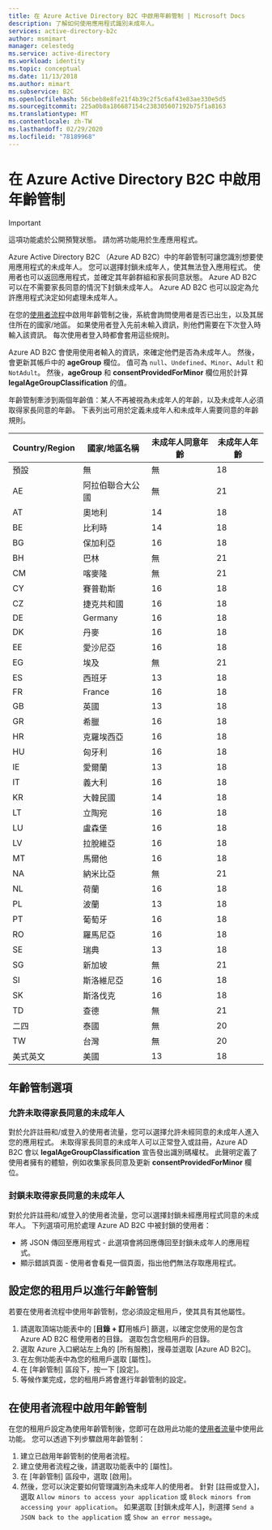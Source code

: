 ```yaml
---
title: 在 Azure Active Directory B2C 中啟用年齡管制 | Microsoft Docs
description: 了解如何使用應用程式識別未成年人。
services: active-directory-b2c
author: msmimart
manager: celestedg
ms.service: active-directory
ms.workload: identity
ms.topic: conceptual
ms.date: 11/13/2018
ms.author: mimart
ms.subservice: B2C
ms.openlocfilehash: 56cbeb8e8fe21f4b39c2f5c6af43e83ae330e5d5
ms.sourcegitcommit: 225a0b8a186687154c238305607192b75f1a8163
ms.translationtype: MT
ms.contentlocale: zh-TW
ms.lasthandoff: 02/29/2020
ms.locfileid: "78189968"
---
```

# <a name="enable-age-gating-in-azure-active-directory-b2c"></a>在 Azure Active Directory B2C 中啟用年齡管制

>[!IMPORTANT]
>這項功能處於公開預覽狀態。 請勿將功能用於生產應用程式。
>

Azure Active Directory B2C （Azure AD B2C）中的年齡管制可讓您識別想要使用應用程式的未成年人。 您可以選擇封鎖未成年人，使其無法登入應用程式。 使用者也可以返回應用程式，並確定其年齡群組和家長同意狀態。 Azure AD B2C 可以在不需要家長同意的情況下封鎖未成年人。 Azure AD B2C 也可以設定為允許應用程式決定如何處理未成年人。

在您的[使用者流程](user-flow-overview.md)中啟用年齡管制之後，系統會詢問使用者是否已出生，以及其居住所在的國家/地區。 如果使用者登入先前未輸入資訊，則他們需要在下次登入時輸入該資訊。 每次使用者登入時都會套用這些規則。

Azure AD B2C 會使用使用者輸入的資訊，來確定他們是否為未成年人。 然後，會更新其帳戶中的 **ageGroup** 欄位。 值可為 `null`、`Undefined`、`Minor`、`Adult` 和 `NotAdult`。  然後，**ageGroup** 和 **consentProvidedForMinor** 欄位用於計算 **legalAgeGroupClassification** 的值。

年齡管制牽涉到兩個年齡值：某人不再被視為未成年人的年齡，以及未成年人必須取得家長同意的年齡。 下表列出可用於定義未成年人和未成年人需要同意的年齡規則。

| Country/Region | 國家/地區名稱 | 未成年人同意年齡 | 未成年人年齡 |
| -------------- | ------------------- | ----------------- | --------- |
| 預設 | 無 | 無 | 18 |
| AE | 阿拉伯聯合大公國 | 無 | 21 |
| AT | 奧地利 | 14 | 18 |
| BE | 比利時 | 14 | 18 |
| BG | 保加利亞 | 16 | 18 |
| BH | 巴林 | 無 | 21 |
| CM | 喀麥隆 | 無 | 21 |
| CY | 賽普勒斯 | 16 | 18 |
| CZ | 捷克共和國 | 16 | 18 |
| DE | Germany | 16 | 18 |
| DK | 丹麥 | 16 | 18 |
| EE | 愛沙尼亞 | 16 | 18 |
| EG | 埃及 | 無 | 21 |
| ES | 西班牙 | 13 | 18 |
| FR | France | 16 | 18 |
| GB | 英國 | 13 | 18 |
| GR | 希臘 | 16 | 18 |
| HR | 克羅埃西亞 | 16 | 18 |
| HU | 匈牙利 | 16 | 18 |
| IE | 愛爾蘭 | 13 | 18 |
| IT | 義大利 | 16 | 18 |
| KR | 大韓民國 | 14 | 18 |
| LT | 立陶宛 | 16 | 18 |
| LU | 盧森堡 | 16 | 18 |
| LV | 拉脫維亞 | 16 | 18 |
| MT | 馬爾他 | 16 | 18 |
| NA | 納米比亞 | 無 | 21 |
| NL | 荷蘭 | 16 | 18 |
| PL | 波蘭 | 13 | 18 |
| PT | 葡萄牙 | 16 | 18 |
| RO | 羅馬尼亞 | 16 | 18 |
| SE | 瑞典 | 13 | 18 |
| SG | 新加坡 | 無 | 21 |
| SI | 斯洛維尼亞 | 16 | 18 |
| SK | 斯洛伐克 | 16 | 18 |
| TD | 查德 | 無 | 21 |
| 二四 | 泰國 | 無 | 20 |
| TW | 台灣 | 無 | 20 |
| 美式英文 | 美國 | 13 | 18 |

## <a name="age-gating-options"></a>年齡管制選項

### <a name="allowing-minors-without-parental-consent"></a>允許未取得家長同意的未成年人

對於允許註冊和/或登入的使用者流量，您可以選擇允許未經同意的未成年人進入您的應用程式。 未取得家長同意的未成年人可以正常登入或註冊，Azure AD B2C 會以 **legalAgeGroupClassification** 宣告發出識別碼權杖。 此聲明定義了使用者擁有的體驗，例如收集家長同意及更新 **consentProvidedForMinor** 欄位。

### <a name="blocking-minors-without-parental-consent"></a>封鎖未取得家長同意的未成年人

對於允許註冊和/或登入的使用者流量，您可以選擇封鎖未經應用程式同意的未成年人。 下列選項可用於處理 Azure AD B2C 中被封鎖的使用者：

- 將 JSON 傳回至應用程式 - 此選項會將回應傳回至封鎖未成年人的應用程式。
- 顯示錯誤頁面 - 使用者會看見一個頁面，指出他們無法存取應用程式。

## <a name="set-up-your-tenant-for-age-gating"></a>設定您的租用戶以進行年齡管制

若要在使用者流程中使用年齡管制，您必須設定租用戶，使其具有其他屬性。

1. 請選取頂端功能表中的 [**目錄 + 訂**用帳戶] 篩選，以確定您使用的是包含 Azure AD B2C 租使用者的目錄。 選取包含您租用戶的目錄。
2. 選取 Azure 入口網站左上角的 [所有服務]，搜尋並選取 [Azure AD B2C]。
3. 在左側功能表中為您的租用戶選取 [屬性]。
2. 在 [年齡管制] 區段下，按一下 [設定]。
3. 等候作業完成，您的租用戶將會進行年齡管制的設定。

## <a name="enable-age-gating-in-your-user-flow"></a>在使用者流程中啟用年齡管制

在您的租用戶設定為使用年齡管制後，您即可在啟用此功能的[使用者流量](user-flow-versions.md)中使用此功能。 您可以透過下列步驟啟用年齡管制：

1. 建立已啟用年齡管制的使用者流程。
2. 建立使用者流程之後，請選取功能表中的 [屬性]。
3. 在 [年齡管制] 區段中，選取 [啟用]。
4. 然後，您可以決定要如何管理識別為未成年人的使用者。 針對 [註冊或登入]，選取 `Allow minors to access your application` 或 `Block minors from accessing your application`。 如果選取 [封鎖未成年人]，則選擇 `Send a JSON back to the application` 或 `Show an error message`。




